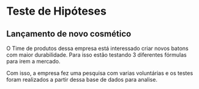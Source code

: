 # Teste de Hipóteses 

## Lançamento de novo cosmético
O Time de produtos dessa empresa está interessado criar novos batons com maior durabilidade. Para isso estão testando 3 diferentes fórmulas para irem a mercado.

Com isso, a empresa fez uma pesquisa com varias voluntárias e os testes foram realizados a partir dessa base de dados para analise.
[](TesteDeHipoteses.ipynb)


[](TesteDeHipoteses_Individual.ipynb)
